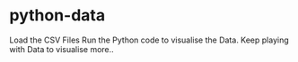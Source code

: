# python-data
Load the CSV Files
Run the Python code to visualise the Data.
Keep playing with Data to visualise more..
